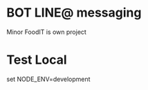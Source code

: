 # BOT LINE@ messaging
 Minor FoodIT is own project

# Test Local
 set NODE_ENV=development
<!-- 
# AWS
 Dev host : https://ndev.1112delivery.com
 Prod host : https://n.1112delivery.com
 Host time zone use as UTC
 
# Repository
 https://github.com/minorgroup/MFG-DQ-LINE-BOT
  
# Application Flow
 * Site seting keep group key on redis and site row into mysql
 * Look up site will find key first then after use at mysql   
  
# Feature
 * version 1.0.0
      * Order route and controller
      * Line route and webhook controller
      * Cache data object in mongo database (In memory)
      * Scheme 
         * Store - keep {site ,groupId}
         * Order - keep order delivery data 
      * File storage
         * ./stores/  ,keep each store metadata
         * ./orders/  ,keep transaction data daily 
      * Swagger API document

 * version 1.0.1
      * Future order
        * Keep order transaction as files by date and site
        * (removed) Cache order transaction daily 
            * Filter out older than today
        * Keep future order for notification on promise date and before N minutes to due time (configurable)  
        * Print all 1112delivery order to console with tag of [incomming_order] 
        * Redis to store line group to siteId
        * Cleaning job
        
 * version 1.1
      * Remove write order to files 
      * Connect mysql database (db name has been changed on env)
            Table sites ,orders
      * Trigger cleaning order history in-memory
      * Every N minutes push carousel message contains last sent orders to admin group
      * Use carsousel flex message to represent receipt which has much more items detail for content flex message
  
  * version 1.1.2 
      * Release on 20190501
      * On startup overwrite cached key of store groupid on redis got result from database query of sites table  
      * Able mail to who is admin for monitoring data which message could not be send to LINE (happen error code on pushing message)   
      
  * version 1.2.0
      * Add clearing history order about cached data in past 90 days
      * Fix missing local time zone as one displayed for message monitoring shown as UTC
      * Add a new route to show order alerted
      * Can clear history unalerted via api
  * version 1.2.1
      * Add comps as displayed discount
      * Show the store name
  * version 1.2.2
      * Add one job for database clearing every 30th day of month
      * Removed subtotal and vat as displaying on message -->